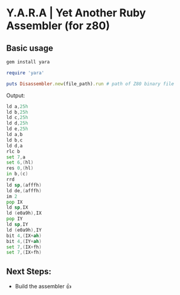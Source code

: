 # Y.A.R.A | Yet Another Ruby Assembler (for z80)

###


Basic usage
---

```ruby
gem install yara
```

```ruby
require 'yara'

puts Disassembler.new(file_path).run # path of Z80 binary file
```

Output:
```asm
ld a,25h
ld b,25h
ld c,25h
ld d,25h
ld e,25h
ld a,b
ld b,c
ld d,a
rlc b
set 7,a
set 6,(hl)
res 0,(hl)
in b,(c)
rrd
ld sp,(afffh)
ld de,(afffh)
im 2
pop IX
ld sp,IX
ld (e0a9h),IX
pop IY
ld sp,IY
ld (e0a9h),IY
bit 4,(IX+ah)
bit 4,(IY+ah)
set 7,(IX+fh)
set 7,(IX+fh)
```


Next Steps:
---

- Build the assembler :+1:
